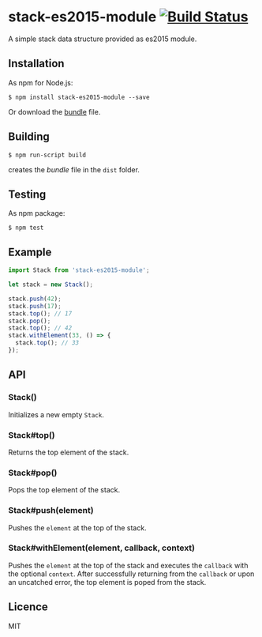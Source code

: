# stack-es2015-module [![Build Status](https://travis-ci.org/onsetsu/stack-es2015-module.svg?branch=master)](https://travis-ci.org/onsetsu/stack-es2015-module)
A simple stack data structure provided as es2015 module.

## Installation

As npm for Node.js:

```
$ npm install stack-es2015-module --save
```

Or download the [bundle](https://raw.githubusercontent.com/onsetsu/stack-es2015-module/master/dist/stack-es2015-modules.js) file.

## Building

```
$ npm run-script build
```

creates the *bundle* file in the `dist` folder.

## Testing

As npm package:

```
$ npm test
```

## Example

```js
import Stack from 'stack-es2015-module';

let stack = new Stack();

stack.push(42);
stack.push(17);
stack.top(); // 17
stack.pop();
stack.top(); // 42
stack.withElement(33, () => {
  stack.top(); // 33
});
```

## API

### Stack()

Initializes a new empty `Stack`.

### Stack#top()

Returns the top element of the stack.

### Stack#pop()

Pops the top element of the stack.

### Stack#push(element)

Pushes the `element` at the top of the stack.

### Stack#withElement(element, callback, context)

Pushes the `element` at the top of the stack and executes the `callback` with the optional `context`.
After successfully returning from the `callback` or upon an uncatched error, the top element is poped from the stack.

## Licence

MIT
